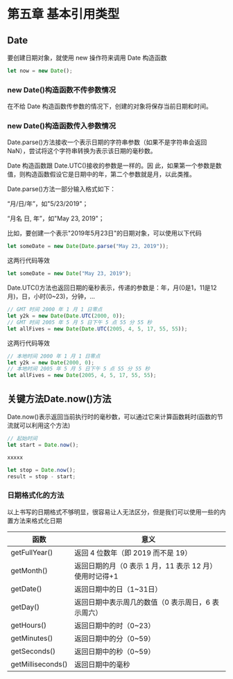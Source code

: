 # 第五章 基本引用类型

## Date

要创建日期对象，就使用 new 操作符来调用 Date 构造函数

```js
let now = new Date();
```

### new Date()构造函数不传参数情况

在不给 Date 构造函数传参数的情况下，创建的对象将保存当前日期和时间。



### new Date()构造函数传入参数情况

Date.parse()方法接收一个表示日期的字符串参数（如果不是字符串会返回NaN），尝试将这个字符串转换为表示该日期的毫秒数。

Date 构造函数跟 Date.UTC()接收的参数是一样的。因 此，如果第一个参数是数值，则构造函数假设它是日期中的年，第二个参数就是月，以此类推。

Date.parse()方法一部分输入格式如下：

“月/日/年”，如"5/23/2019"； 

“月名 日, 年”，如"May 23, 2019"；

比如，要创建一个表示"2019年5月23日"的日期对象，可以使用以下代码

```js
let someDate = new Date(Date.parse("May 23, 2019"));
```

这两行代码等效

```js
let someDate = new Date("May 23, 2019");
```

Date.UTC()方法也返回日期的毫秒表示，传递的参数是：年，月(0是1，11是12月)，日，小时(0~23)，分钟，...

```js
// GMT 时间 2000 年 1 月 1 日零点
let y2k = new Date(Date.UTC(2000, 0)); 
// GMT 时间 2005 年 5 月 5 日下午 5 点 55 分 55 秒
let allFives = new Date(Date.UTC(2005, 4, 5, 17, 55, 55)); 
```

这两行代码等效

```js
// 本地时间 2000 年 1 月 1 日零点
let y2k = new Date(2000, 0); 
// 本地时间 2005 年 5 月 5 日下午 5 点 55 分 55 秒
let allFives = new Date(2005, 4, 5, 17, 55, 55); 
```



## 关键方法Date.now()方法

Date.now()表示返回当前执行时的毫秒数，可以通过它来计算函数耗时(函数的节流就可以利用这个方法)

```js
// 起始时间
let start = Date.now();

xxxxx

let stop = Date.now();
result = stop - start;
```

### 日期格式化的方法

以上书写的日期格式不够明显，很容易让人无法区分，但是我们可以使用一些的内置方法来格式化日期

| 函数              | 意义                                                   |
| ----------------- | ------------------------------------------------------ |
| getFullYear()     | 返回 4 位数年（即 2019 而不是 19）                     |
| getMonth()        | 返回日期的月（0 表示 1 月，11 表示 12 月）使用时记得+1 |
| getDate()         | 返回日期中的日（1~31日）                               |
| getDay()          | 返回日期中表示周几的数值（0 表示周日，6 表示周六）     |
| getHours()        | 返回日期中的时（0~23）                                 |
| getMinutes()      | 返回日期中的分（0~59）                                 |
| getSeconds()      | 返回日期中的秒（0~59）                                 |
| getMilliseconds() | 返回日期中的毫秒                                       |

